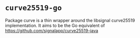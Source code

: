 # `curve25519-go`

Package curve is a thin wrapper around the libsignal curve25519
implementation. It aims to be the Go equivalent of
https://github.com/signalapp/curve25519-java
